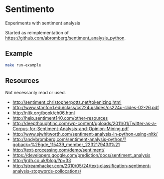 # Sentimento

Experiments with sentiment analysis

Started as reimplementation of https://github.com/abromberg/sentiment_analysis_python.

## Example

```bash
make run-example
```


## Resources
Not necessarily read or used.

* http://sentiment.christopherpotts.net/tokenizing.html
* http://www.stanford.edu/class/cs224u/slides/cs224u-slides-02-26.pdf
* http://nltk.org/book/ch06.html
* http://help.sentiment140.com/other-resources
* http://deepthoughtinc.com/wp-content/uploads/2011/01/Twitter-as-a-Corpus-for-Sentiment-Analysis-and-Opinion-Mining.pdf
* http://www.sjwhitworth.com/sentiment-analysis-in-python-using-nltk/
* http://andybromberg.com/sentiment-analysis-python/?goback=%2Egde_115439_member_223217943#%21
* http://text-processing.com/demo/sentiment/
* https://developers.google.com/prediction/docs/sentiment_analysis
* http://jrdh.co.uk/blog/?p=33
* http://streamhacker.com/2010/05/24/text-classification-sentiment-analysis-stopwords-collocations/